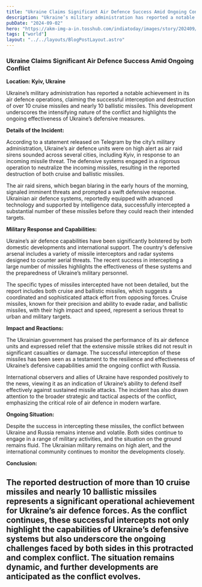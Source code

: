 ```yaml
---
title: "Ukraine Claims Significant Air Defence Success Amid Ongoing Conflict"
description: "Ukraine’s military administration has reported a notable achievement in its air defence operations, claiming the successful interception and destruction of over 10 cruise missiles and nearly 10 ballistic missiles."
pubDate: "2024-09-02"
hero: "https://akm-img-a-in.tosshub.com/indiatoday/images/story/202409/russia-slams-kyiv-with-multiple-missiles--ukraine-said-023855957-16x9_0.jpg?VersionId=k23Jv_HLNBuvLK2tcm3jhRB2vAtm5W58&size=690:388"
tags: ["world"]
layout: "../../layouts/BlogPostLayout.astro"
---
```

### **Ukraine Claims Significant Air Defence Success Amid Ongoing Conflict**

**Location: Kyiv, Ukraine**

Ukraine’s military administration has reported a notable achievement in its air defence operations, claiming the successful interception and destruction of over 10 cruise missiles and nearly 10 ballistic missiles. This development underscores the intensifying nature of the conflict and highlights the ongoing effectiveness of Ukraine’s defensive measures.

**Details of the Incident:**

According to a statement released on Telegram by the city’s military administration, Ukraine’s air defence units were on high alert as air raid sirens sounded across several cities, including Kyiv, in response to an incoming missile threat. The defensive systems engaged in a rigorous operation to neutralize the incoming missiles, resulting in the reported destruction of both cruise and ballistic missiles.

The air raid sirens, which began blaring in the early hours of the morning, signaled imminent threats and prompted a swift defensive response. Ukrainian air defence systems, reportedly equipped with advanced technology and supported by intelligence data, successfully intercepted a substantial number of these missiles before they could reach their intended targets.

**Military Response and Capabilities:**

Ukraine’s air defence capabilities have been significantly bolstered by both domestic developments and international support. The country's defensive arsenal includes a variety of missile interceptors and radar systems designed to counter aerial threats. The recent success in intercepting a large number of missiles highlights the effectiveness of these systems and the preparedness of Ukraine’s military personnel.

The specific types of missiles intercepted have not been detailed, but the report includes both cruise and ballistic missiles, which suggests a coordinated and sophisticated attack effort from opposing forces. Cruise missiles, known for their precision and ability to evade radar, and ballistic missiles, with their high impact and speed, represent a serious threat to urban and military targets.

**Impact and Reactions:**

The Ukrainian government has praised the performance of its air defence units and expressed relief that the extensive missile strikes did not result in significant casualties or damage. The successful interception of these missiles has been seen as a testament to the resilience and effectiveness of Ukraine’s defensive capabilities amid the ongoing conflict with Russia.

International observers and allies of Ukraine have responded positively to the news, viewing it as an indication of Ukraine’s ability to defend itself effectively against sustained missile attacks. The incident has also drawn attention to the broader strategic and tactical aspects of the conflict, emphasizing the critical role of air defence in modern warfare.

**Ongoing Situation:**

Despite the success in intercepting these missiles, the conflict between Ukraine and Russia remains intense and volatile. Both sides continue to engage in a range of military activities, and the situation on the ground remains fluid. The Ukrainian military remains on high alert, and the international community continues to monitor the developments closely.

**Conclusion:**

The reported destruction of more than 10 cruise missiles and nearly 10 ballistic missiles represents a significant operational achievement for Ukraine’s air defence forces. As the conflict continues, these successful intercepts not only highlight the capabilities of Ukraine’s defensive systems but also underscore the ongoing challenges faced by both sides in this protracted and complex conflict. The situation remains dynamic, and further developments are anticipated as the conflict evolves.
---